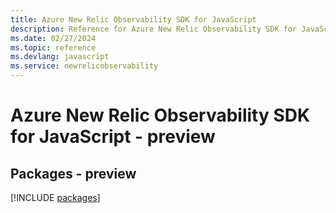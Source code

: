```yaml
---
title: Azure New Relic Observability SDK for JavaScript
description: Reference for Azure New Relic Observability SDK for JavaScript
ms.date: 02/27/2024
ms.topic: reference
ms.devlang: javascript
ms.service: newrelicobservability
---
```

# Azure New Relic Observability SDK for JavaScript - preview
## Packages - preview
[!INCLUDE [packages](new-relic-observability-index.md)]